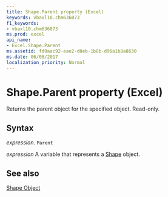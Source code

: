```yaml
---
title: Shape.Parent property (Excel)
keywords: vbaxl10.chm636073
f1_keywords:
- vbaxl10.chm636073
ms.prod: excel
api_name:
- Excel.Shape.Parent
ms.assetid: fd9aac92-eae2-d0eb-1b8b-d96a1b8a8630
ms.date: 06/08/2017
localization_priority: Normal
---
```



# Shape.Parent property (Excel)

Returns the parent object for the specified object. Read-only.


## Syntax

_expression_. `Parent`

_expression_ A variable that represents a [Shape](./Excel.Shape.md) object.


## See also


[Shape Object](Excel.Shape.md)

